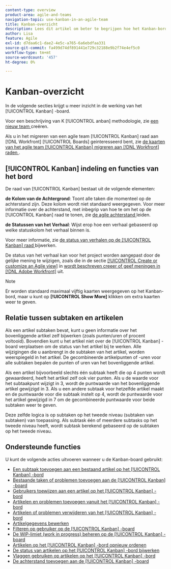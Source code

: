 ```yaml
---
content-type: overview
product-area: agile-and-teams
navigation-topic: use-kanban-in-an-agile-team
title: Kanban-overzicht
description: Lees dit artikel om beter te begrijpen hoe het Kanban-bord werkt.
author: Lisa
feature: Agile
exl-id: d7daa6c1-dae2-4e5c-a765-6a6ebdfaa331
source-git-commit: fa499d74df891441e729c32188e9b2f74e4ef5c0
workflow-type: tm+mt
source-wordcount: '457'
ht-degree: 0%

---
```


# Kanban-overzicht

<!-- Audited: 01/2024 -->

In de volgende secties krijgt u meer inzicht in de werking van het [!UICONTROL Kanban] -board.

Voor een beschrijving van K [!UICONTROL anban] methodologie, zie [ een nieuw team ](/help/quicksilver/agile/get-started-with-agile-in-workfront/create-an-agile-team.md) creëren.

Als u in het migreren van een agile team [!UICONTROL Kanban] raad aan [!DNL Workfront] [!UICONTROL Boards] geinteresseerd bent, zie [ de kaarten van het agile team [!UICONTROL Kanban] migreren aan  [!DNL Workfront]  raden ](/help/quicksilver/agile/use-boards-agile-planning-tools/migrate-kanban-cards-to-boards.md).

## [!UICONTROL Kanban] indeling en functies van het bord

De raad van [!UICONTROL Kanban] bestaat uit de volgende elementen:

**de Kolom van de Achtergrond**: Toont alle taken die momenteel op de achterstand zijn. Deze kolom wordt niet standaard weergegeven. Voor meer informatie over de achterstand, met inbegrip van hoe te om het op de [!UICONTROL Kanban] raad te tonen, zie [ de agile achterstand ](../../agile/work-in-an-agile-environment/manage-the-agile-backlog.md) leiden.

**de Statussen van het Verhaal**: Wijst erop hoe een verhaal gebaseerd op welke statuskolom het verhaal binnen is.

Voor meer informatie, zie [ de status van verhalen op de [!UICONTROL Kanban] raad ](../../agile/use-kanban-in-an-agile-team/update-the-status-of-stories.md) bijwerken.

De status van het verhaal kan voor het project worden aangepast door de gelijke mening te wijzigen, zoals die in de sectie [[!UICONTROL Create or customize an Agile view]](/help/quicksilver/reports-and-dashboards/reports/reporting-elements/create-edit-views.md#create-or-customize-an-agile-view) in [ wordt beschreven creeer of geef meningen in  [!DNL Adobe Workfront]](/help/quicksilver/reports-and-dashboards/reports/reporting-elements/create-edit-views.md) uit.

>[!NOTE]
>
>Er worden standaard maximaal vijftig kaarten weergegeven op het Kanban-bord, maar u kunt op **[!UICONTROL Show More]** klikken om extra kaarten weer te geven.

## Relatie tussen subtaken en artikelen

Als een artikel subtaken bevat, kunt u geen informatie over het bovenliggende artikel zelf bijwerken (zoals punten/uren of procent voltooid). Bovendien kunt u het artikel niet over de [!UICONTROL Kanban] -board verplaatsen om de status van het artikel bij te werken. Alle wijzigingen die u aanbrengt in de subtaken van het artikel, worden weerspiegeld in het artikel. De gecombineerde artikelpunten of -uren voor alle subtaken bepalen de punten of uren van het bovenliggende artikel.

Als een artikel bijvoorbeeld slechts één subtaak heeft die op 4 punten wordt gewaardeerd, heeft het artikel zelf ook vier punten. Als u de waarde voor het subtaakpunt wijzigt in 3, wordt de puntwaarde van het bovenliggende artikel gewijzigd in 3. Als u een andere subtaak voor hetzelfde artikel maakt en de puntwaarde voor die subtaak instelt op 4, wordt de puntwaarde voor het artikel gewijzigd in 7 om de gecombineerde puntwaarde voor beide subtaken weer te geven.

Deze zelfde logica is op subtaken op het tweede niveau (subtaken van subtaken) van toepassing. Als subtask één of meerdere subtasks op het tweede niveau heeft, wordt subtask berekend gebaseerd op de subtaken op het tweede niveau.

## Ondersteunde functies

U kunt de volgende acties uitvoeren wanneer u de Kanban-board gebruikt:

* [Een subtaak toevoegen aan een bestaand artikel op het [!UICONTROL Kanban] -bord](../../agile/use-kanban-in-an-agile-team/add-a-subtask-to-an-existing-story.md)
* [Bestaande taken of problemen toevoegen aan de [!UICONTROL Kanban] -board](../../agile/use-kanban-in-an-agile-team/add-existing-tasks-or-issues-to-the-kanban-board.md)
* [Gebruikers toewijzen aan een artikel op het [!UICONTROL Kanban] -bord](../../agile/use-kanban-in-an-agile-team/assign-users-to-a-story.md)
* [Artikelen en problemen toevoegen vanuit het [!UICONTROL Kanban] -bord](../../agile/use-kanban-in-an-agile-team/add-story-from-kanban-board.md)
* [Artikelen of problemen verwijderen van het [!UICONTROL Kanban] -bord](../../agile/use-kanban-in-an-agile-team/delete-story-from-kanban-board.md)
* [Artikelgegevens bewerken](../../agile/use-kanban-in-an-agile-team/edit-story-information.md)
* [Filteren op gebruiker op de [!UICONTROL Kanban] -board](../../agile/use-kanban-in-an-agile-team/filter-by-user.md)
* [De WIP-limiet (work in progress) beheren op de [!UICONTROL Kanban] -board](../../agile/use-kanban-in-an-agile-team/work-in-progress-limit-on-the-kanban-board.md)
* [Artikelen op het [!UICONTROL Kanban] -bord opnieuw ordenen](../../agile/use-kanban-in-an-agile-team/reorder-stories-on-the-kanban-board.md)
* [De status van artikelen op het [!UICONTROL Kanban] -bord bijwerken](../../agile/use-kanban-in-an-agile-team/update-the-status-of-stories.md)
* [Vlaggen gebruiken op artikelen op het [!UICONTROL Kanban] -bord](../../agile/use-kanban-in-an-agile-team/use-flags-on-stories.md)
* [De achterstand toevoegen aan de [!UICONTROL Kanban] -board](../../agile/use-kanban-in-an-agile-team/view-the-backlog-on-the-kanban-board.md)
